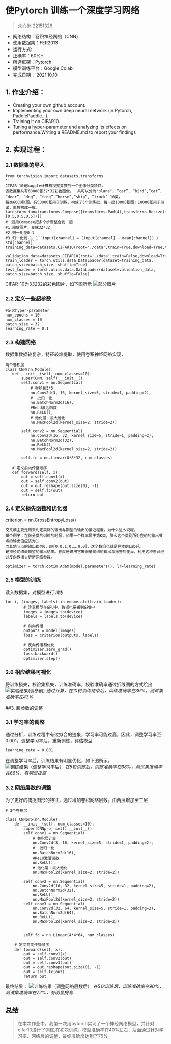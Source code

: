 # 使Pytorch 训练一个深度学习网络 #
> 朱心洲  22151326 
*   网络结构：卷积神经网络（CNN）
*   使用数据集：FER2013
*   运行方式:
*   正确率：60%+
*   所选框架：Pytorch
*   模型训练平台：Google Colab
*   完成日期： 2021.10.10
## 1. 作业介绍：
- Creating your own github account.
- Implementing your own deep neural network (in Pytorch, PaddlePaddle...).
- Training it on CIFAR10.
- Tuning a hyper-parameter and analyzing its effects on performance.Writing a README.md to report your findings
## 2. 实现过程：
### 2.1 数据集的导入
```
from torchvision import datasets,transforms
'''
CIFAR-10是kaggle计算机视觉竞赛的一个图像分类项目。
该数据集共有60000张32*32彩色图像，一共可以分为"plane", “car”, “bird”,“cat”, “deer”, “dog”, “frog”,“horse”,“ship”, “truck” 10类，
每类6000张图。有50000张用于训练，构成了5个训练批，每一批10000张图；10000张用于测试，单独构成一批。
tarnsform_fun=transforms.Compose([transforms.Pad(4),transforms.Resize((32,32)),transforms.ToTensor(),transforms.Normalize([0.5,0.5,0.5],[0.5,0.5,0.5])])
#一般用Compose把多个步骤整合到一起
#1.缩放图片，变成32*32
#2.归一化至0-1
#3.归一化到-1，1``input[channel] = (input[channel] - mean[channel]) / std[channel]``
training_data=datasets.CIFAR10(root='./data',train=True,download=True,transform=tarnsform_fun)

validation_data=datasets.CIFAR10(root='./data',train=False,download=True,transform=tarnsform_fun)
train_loader = torch.utils.data.DataLoader(dataset=training_data, batch_size=batch_size, shuffle=True)
test_loader = torch.utils.data.DataLoader(dataset=validation_data, batch_size=batch_size, shuffle=False)
```
CIFAR-10为3*32*32的彩色图片，如下图所示
![部分图片](https://upload-images.jianshu.io/upload_images/16487280-18567af2d75b7c45.png?imageMogr2/auto-orient/strip%7CimageView2/2/w/1240)
### 2.2 定义一些超参数
```
#定义hyper-parameter
num_epochs = 10
num_classes = 10
batch_size = 32
learning_rate = 0.1
```
### 2.3 构建网络
数据集数据较复杂，特征较难提取，使用卷积神经网络实现，
 ```
两个卷积层
class CNN(nn.Module):
    def __init__(self, num_classes=10):
        super(CNN, self).__init__()
        self.conv1 = nn.Sequential(
            # 卷积核5*5
            nn.Conv2d(3, 16, kernel_size=5, stride=1, padding=2),
            #  批归一化
            nn.BatchNorm2d(16),
            #ReLU激活函数
            nn.ReLU(),
            # 池化层：最大池化
            nn.MaxPool2d(kernel_size=2, stride=2))
        
        self.conv2 = nn.Sequential(
            nn.Conv2d(16, 32, kernel_size=5, stride=1, padding=2),
            nn.BatchNorm2d(32),
            nn.ReLU(),
            nn.MaxPool2d(kernel_size=2, stride=2))
        
        self.fc = nn.Linear(8*8*32, num_classes)
        
    # 定义前向传播顺序
    def forward(self, x):
        out = self.conv1(x)
        out = self.conv2(out)
        out = out.reshape(out.size(0), -1)
        out = self.fc(out)
        return out
```

### 2.4 定义损失函数和优化器
criterion = nn.CrossEntropyLoss()
```
交叉熵主要是用来判定实际的输出与期望的输出的接近程度，为什么这么说呢，
举个例子：在做分类的训练的时候，如果一个样本属于第K类，那么这个类别所对应的的输出节点的输出值应该为1，
而其他节点的输出都为0，即[0,0,1,0,….0,0]，这个数组也就是样本的Label，
是神经网络最期望的输出结果。也就是说用它来衡量网络的输出与标签的差异，利用这种差异经过反向传播去更新网络参数。

optimizer = torch.optim.Adam(model.parameters(), lr=learning_rate)
```
### 2.5 模型的训练
读入数据集，对模型进行训练
```
for i, (images, labels) in enumerate(train_loader):
        # 注意模型在GPU中，数据也要搬到GPU中
        images = images.to(device)
        labels = labels.to(device)
        
        # 前向传播
        outputs = model(images)
        loss = criterion(outputs, labels)
        
        # 反向传播和优化
        optimizer.zero_grad()
        loss.backward()
        optimizer.step()
```
### 2.6 相应结果可视化
将训练损失，校验集损失，训练准确率，校验准确率通过折线图的方式绘出
![实验结果(调参前)](https://upload-images.jianshu.io/upload_images/16487280-ae186586dacbd85f.png?imageMogr2/auto-orient/strip%7CimageView2/2/w/1240)
_通过计算，在10轮训练结束后，训练准确率在39%，测试集准确率在43%_

##3. 超参数的调整
### 3.1 学习率的调整
通过分析，训练过程中有过拟合的迹象，学习率可能过高，因此，调整学习率至0.001，调整学习率后，重新训练，评估模型
```
learning_rate = 0.001
```
在调整学习率后，训练结果有明显优化，如下图所示。
![训练结果（调整学习率后）](https://upload-images.jianshu.io/upload_images/16487280-4fcc5467517f2342.png?imageMogr2/auto-orient/strip%7CimageView2/2/w/1240)
_在5轮训练后，训练准确率在68%，测试集准确率在66%，有明显提高_
### 3.2 网络层数的调整
为了更好的捕捉图形的特征，通过增加卷积网络层数。由两层增加至三层
```angular2html
# 3个卷积层

class CNNpro(nn.Module):
    def __init__(self, num_classes=10):
        super(CNNpro, self).__init__()
        self.conv1 = nn.Sequential(
            # 卷积层计算
            nn.Conv2d(3, 16, kernel_size=5, stride=1, padding=2),
            #  批归一化
            nn.BatchNorm2d(16),
            #ReLU激活函数
            nn.ReLU(),
            # 池化层：最大池化
            nn.MaxPool2d(kernel_size=2, stride=2))
        
        self.conv2 = nn.Sequential(
            nn.Conv2d(16, 32, kernel_size=5, stride=1, padding=2),
            nn.BatchNorm2d(32),
            nn.ReLU(),
            nn.MaxPool2d(kernel_size=2, stride=2))
        self.conv3 = nn.Sequential(
            nn.Conv2d(32, 64, kernel_size=5, stride=1, padding=2),
            nn.BatchNorm2d(64),
            nn.ReLU(),
            nn.MaxPool2d(kernel_size=2, stride=2))
        
        
        self.fc = nn.Linear(4*4*64, num_classes)
        
    # 定义前向传播顺序
    def forward(self, x):
        out = self.conv1(x)
        out = self.conv2(out)
        out = self.conv3(out)
        out = out.reshape(out.size(0), -1)
        out = self.fc(out)
        return out
```
最终结果：
![训练结果（调整网络层数后）](https://upload-images.jianshu.io/upload_images/16487280-24e5072c2e14f892.png?imageMogr2/auto-orient/strip%7CimageView2/2/w/1240)
_在5轮训练后，训练准确率在90%，测试集准确率在72%，有明显提高_
## 总结
>在本次作业中，我第一次用pytorch实现了一个神经网络模型，并针对cifar10进行了训练,在初次训练，模型准确率在40%左右，后面通过针对学习率、网络层的调整，最终准确度达到了75%
